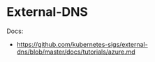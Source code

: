 # External-DNS

Docs:
* https://github.com/kubernetes-sigs/external-dns/blob/master/docs/tutorials/azure.md


